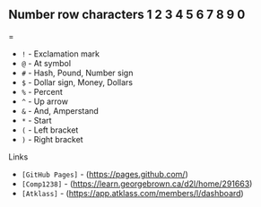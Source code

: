 Number row characters
1
2
3
4
5
6
7
8
9
0
-
=
- `!` - Exclamation mark
- `@` - At symbol
- `#` - Hash, Pound, Number sign
- `$` - Dollar sign, Money, Dollars
- `%` - Percent
- `^` - Up arrow
- `&` - And, Amperstand
- `*` - Start
- `(` - Left bracket
- `)` - Right bracket

  
Links
- `[GitHub Pages]` - (https://pages.github.com/)
- `[Comp1238]` - (https://learn.georgebrown.ca/d2l/home/291663)
- `[Atklass]` - (https://app.atklass.com/members/l/dashboard)
